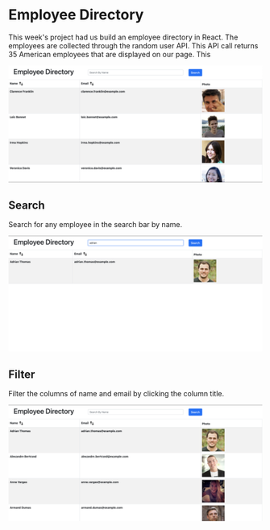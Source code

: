 # Employee Directory 

This week's project had us build an employee directory in React. The employees are collected through the random user API. This API call returns 35 American employees that are displayed on our page. This

![Homepage](./public/ReadMeImages/Homepage.png)

## Search

Search for any employee in the search bar by name. 

![Search](./public/ReadMeImages/Search.png)

## Filter

Filter the columns of name and email by clicking the column title. 

![Filter](./public/ReadMeImages/Filter.png)
